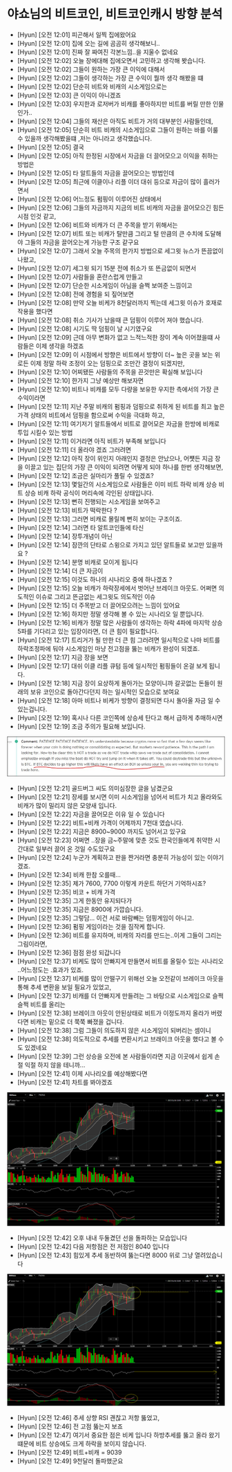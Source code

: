 # 야쇼님의 비트코인, 비트코인캐시 방향 분석

- [Hyun] [오전 12:01] 피곤해서 일찍 집에왔어요
- [Hyun] [오전 12:01] 집에 오는 길에 곰곰히 생각해보니..
- [Hyun] [오전 12:01] 진짜 잘 짜여진 각본느낌..을 지울수 없네요
- [Hyun] [오전 12:02] 오늘 장에대해 집에오면서 고민하고 생각해 봣습니다.
- [Hyun] [오전 12:02] 그들이 원하는 가장 큰 이익에 대해서
- [Hyun] [오전 12:02] 그들이 생각하는 가장 큰 수익이 뭘까 생각 해봤을 떄
- [Hyun] [오전 12:02] 단순히 비트와 비캐의 시소게임으로는
- [Hyun] [오전 12:03] 큰 이익이 아니겠죠
- [Hyun] [오전 12:03] 우지한과 로저버가 비캐를 좋아하지만 비트를 버릴 만한 인물인가..
- [Hyun] [오전 12:04] 그들의 재산은 아직도 비트가 거의 대부분인 사람들인데,
- [Hyun] [오전 12:05] 단순히 비트 비캐의 시소게임으로 그들이 원하는 바를 이룰 수 있을까 생각해봤을떄 ,저는 아니라고 생각했습니다.
- [Hyun] [오전 12:05] 결국
- [Hyun] [오전 12:05] 아직 한정된 시장에서 자금을 더 끌어모으고 이익을 취하는 방법은
- [Hyun] [오전 12:05] 타 알트들의 자금을 끌어모으는 방법인데
- [Hyun] [오전 12:05] 최근에 이클이나 리플 이더 대쉬 등으로 자금이 많이 흘러가면서
- [Hyun] [오전 12:06] 어느정도 펌핑이 이루어진 상태에서
- [Hyun] [오전 12:06] 그들의 자금까지 지금의 비트 비캐의 자금을 끌어모으긴 힘든 시점 인것 같고,
- [Hyun] [오전 12:06] 비트와 비캐가 더 큰 주목을 받기 위해서는
- [Hyun] [오전 12:07] 비트 또는 비캐가 탈만큼 그리고 털 만큼의 큰 수치에 도달해야 그들의 자금을 끌어오는게 가능한 구조 같구요
- [Hyun] [오전 12:07] 그래서 오늘 주목의 한가지 방법으로 세그윗 뉴스가 뜬끔없이 나왔고,
- [Hyun] [오전 12:07] 세그윗 되기 15분 전에 취소가 또 뜬금없이 되면서
- [Hyun] [오전 12:07] 사람들을 혼란스럽게 만들고
- [Hyun] [오전 12:07] 단순한 시소게임이 아님을 슬쩍 보여준 느낌이고
- [Hyun] [오전 12:08] 전에 경험을 되 짚어보면
- [Hyun] [오전 12:08] 만약 오늘 비케가 8천달러까지 찍는데 세그윗 이슈가 호재로 작용을 했다면
- [Hyun] [오전 12:08] 취소 기사가 났을때 큰 덤핑이 이루어 져야 했습니다.
- [Hyun] [오전 12:08] 시기도 딱 덤핑이 날 시기였구요
- [Hyun] [오전 12:09] 근데 아무 변화가 없고 느적느적한 장이 계속 이어졌을떄 사람들은 이제 생각을 하겠죠
- [Hyun] [오전 12:09] 이 시점에서 방향은 비트에서 방향이 더~ 높은 곳을 보는 위로든 이제 정말 하락 조정이 오는 덤핑으로 조만간 결정이 되겠지만,
- [Hyun] [오전 12:10] 어찌됐든 사람들의 주목을 끈것만은 확실해 보입니다
- [Hyun] [오전 12:10] 한가지 그냥 예상만 해보자면
- [Hyun] [오전 12:10] 비트나 비캐를 모두 다량을 보유한 우지한 측에서의 가장 큰 수익이라면
- [Hyun] [오전 12:11] 지난 주말 비캐의 펌핑과 덤핑으로 취하게 된 비트를 최고 높은 가격 상태의 비트에서 덤핑을 함으로써 수익을 극대화 하고,
- [Hyun] [오전 12:11] 여기저기 알트들에서 비트로 끌어모은 자금을 한방에 비캐로 투입 시킬수 있는 방법
- [Hyun] [오전 12:11] 이거라면 아직 비트가 부족해 보입니다
- [Hyun] [오전 12:11] 더 올라야 겠죠 그러려면
- [Hyun] [오전 12:12] 아직 장이 위인지 아래인지 결정은 안났으나, 어쩃든 지금 장을 이끌고 있는 집단의 가장 큰 이익이 되려면 어떻게 되야 하나를 한번 생각해보면,
- [Hyun] [오전 12:12] 조금은 실마리가 풀릴 수 있겠죠?
- [Hyun] [오전 12:13] 몇일간의 시소게임으로 사람들은 이미 비트 하락 비캐 상승 비트 상승 비캐 하락 공식이 머리속에 각인된 상태입니다.
- [Hyun] [오전 12:13] 뻔히 진행되는 시소게임을 보여주고
- [Hyun] [오전 12:13] 비트가 떡락한다 ?
- [Hyun] [오전 12:13] 그러면 비캐로 몰릴께 뻔히 보이는 구조이죠.
- [Hyun] [오전 12:14] 그러면 타 알트코인들에 타신
- [Hyun] [오전 12:14] 장투개념이 아닌
- [Hyun] [오전 12:14] 잠깐의 단타로 스윙으로 가지고 있던 알트들로 보고만 있을까요 ?
- [Hyun] [오전 12:14] 분명 비캐로 모이게 됩니다
- [Hyun] [오전 12:14] 더 큰 자금이
- [Hyun] [오전 12:15] 이것도 하나의 시나리오 중에 하나겠죠 ?
- [Hyun] [오전 12:15] 오늘 비캐가 하락장세에서 벗어난 브레이크 아웃도. 어쩌면 의도적인 이슈로 그리고 뜬금없는 세그윗도 의도적인 이슈
- [Hyun] [오전 12:15] 더 주목받고 더 끌어모으려는 느낌이 있어요
- [Hyun] [오전 12:16] 하지만 정말 생각해 볼 수 있는 시나리오 일 뿐입니다.
- [Hyun] [오전 12:16] 비캐가 정말 많은 사람들이 생각하는 하락 4파에 마지막 상승 5파를 기다리고 있는 입장이라면, 더 큰 힘이 필요합니다.
- [Hyun] [오전 12:17] 트리거가 될 만한 더 큰 힘 그러려면 일시적으로 나마 비트를 하락조정파에 둬야 시소게임인 마냥 전고점을 뚫는 비캐가 완성이 되겠죠.
- [Hyun] [오전 12:17] 지금 장을 보면
- [Hyun] [오전 12:17] 대쉬 이클 리플 큐텀 등에 일시적인 펌핑들이 온걸 보게 됩니다.
- [Hyun] [오전 12:18] 지금 장이 요상하게 돌아가는 모양이니까 갈곳없는 돈들이 원래의 보유 코인으로 돌아간다던지 하는 일시적인 모습으로 보여요
- [Hyun] [오전 12:18] 아마 비트나 비케가 방향이 결정되면 다시 돌아올 자금 일 수 있는겁니다.
- [Hyun] [오전 12:19] 혹시나 다른 코인쪽에 상승세 탄다고 해서 급하게 추매하시면
- [Hyun] [오전 12:19] 조금 주의가 필요해 보입니다.

![](https://github.com/devjin0617/coin-news/blob/master/images/1.jpg?raw=true)

- [Hyun] [오전 12:21] 골드버그 씨도 의미심장한 글을 남겼군요
- [Hyun] [오전 12:21] 장세를 보시면 이미 시소게임을 넘어서 비트가 치고 올라와도 비캐가 많이 밀리지 않은 모양새 입니다.
- [Hyun] [오전 12:22] 자금을 끌어모은 이유 일 수 있습니다
- [Hyun] [오전 12:22] 비트+비캐 가격이 어제까지 7천대 였습니다.
- [Hyun] [오전 12:22] 지금은 8900~9000 까지도 넘어서고 있구요
- [Hyun] [오전 12:23] 어쩌면 ..장을 금~주말에 맞춘 것도 한국인들에게 취약한 시간대로 일부러 끌어 온 것일 수도있구요
- [Hyun] [오전 12:24] 누군가 계획하고 판을 짠거라면 충분히 가능성이 있는 이야기겠죠.
- [Hyun] [오전 12:34] 비캐 한참 오를때...
- [Hyun] [오전 12:35] 제가 7600, 7700 이렇게 카운트 하던거 기억하시죠?
- [Hyun] [오전 12:35] 비코 + 비캐 가격
- [Hyun] [오전 12:35] 그게 한동안 유지되다가
- [Hyun] [오전 12:35] 지금은 8900에 가깝습니다.
- [Hyun] [오전 12:35] 그렇담... 이건 서로 바람빼는 덤핑게임이 아니고.
- [Hyun] [오전 12:36] 펌핑 게임이라는 것을 짐작케 합니다.
- [Hyun] [오전 12:36] 비트를 유지하며, 비캐의 자리를 만드는..이게 그들이 그리는 그림이라면,
- [Hyun] [오전 12:36] 점점 완성 되갑니다
- [Hyun] [오전 12:37] 비케도 많이 안빠지게 만들면서 비트를 올릴수 있는 시나리오 ..어느정도는 .효과가 있죠.
- [Hyun] [오전 12:37] 비케를 많이 안떨구기 위해선 오늘 오전같이 브레이크 아웃을 통해 추세 변환을 보일 필요가 있었고,
- [Hyun] [오전 12:37] 비캐를 더 안빠지게 만들려는 그 바탕으로 시소게임으로 슬쩍슬쩍 비트를 올리는
- [Hyun] [오전 12:38] 브레이크 아웃이 안된상태로 비트가 이정도까지 올라가 버렸다면 비캐는 밑으로 더 쭉쭉 빠졌을 겁니다.
- [Hyun] [오전 12:38] 그럼 그들이 의도하지 않은 시소게임이 되버리는 셈이니
- [Hyun] [오전 12:38] 의도적으로 추세를 변환시키고 브래이크 아웃을 했다고 볼 수도 있겠네요
- [Hyun] [오전 12:39] 그런 상승을 오전에 본 사람들이라면 지금 이곳에서 쉽게 손절 익절 하지 않을 테니까...
- [Hyun] [오전 12:41] 이제 시나리오를 예상해봤다면
- [Hyun] [오전 12:41] 차트를 봐야겠죠

![](https://github.com/devjin0617/coin-news/blob/master/images/2.png?raw=true)

- [Hyun] [오전 12:42] 오후 내내 두둘겼던 선을 돌파하는 모습입니다
- [Hyun] [오전 12:42] 다음 저항점은 전 저점인 8040 입니다
- [Hyun] [오전 12:43] 힘있게 추세 동반하여 뚫는다면 8000 위로 그냥 열려있습니다

![](https://github.com/devjin0617/coin-news/blob/master/images/3.png?raw=true)

- [Hyun] [오전 12:46] 추세 상향 RSI 괜찮고 저항 뚫었고,
- [Hyun] [오전 12:46] 전 고점 뚫는지 보죠
- [Hyun] [오전 12:47] 여기서 중요한 점은 비케 입니다 하방추세를 뚫고 올라 왔기 떄문에 비트 상승에도 크게 하락을 보이지 않습니다.
- [Hyun] [오전 12:49] 비트+비캐 = 9039
- [Hyun] [오전 12:49] 9천달러 돌파했군요


